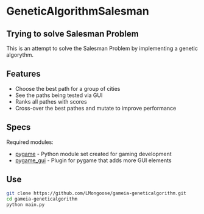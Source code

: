 # GeneticAlgorithmSalesman
## Trying to solve Salesman Problem

This is an attempt to solve the Salesman Problem by implementing a genetic algorythm.


## Features

- Choose the best path for a group of cities
- See the paths being tested via GUI
- Ranks all pathes with scores
- Cross-over the best pathes and mutate to improve performance


## Specs

Required modules:
- [pygame] - Python module set created for gaming development
- [pygame_gui] - Plugin for pygame that adds more GUI elements


## Use

```sh
git clone https://github.com/LMongoose/gameia-geneticalgorithm.git
cd gameia-geneticalgorithm
python main.py
```


[//]: # (These are reference links used in the body of this note and get stripped out when the markdown processor does its job.)

   [pygame]: https://www.pygame.org/
   [pygame_gui]: https://pygame-gui.readthedocs.io/en/latest/
